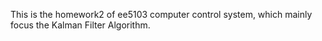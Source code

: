 This is the homework2 of ee5103 computer control system, which mainly focus the Kalman Filter Algorithm.
